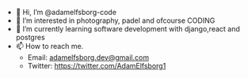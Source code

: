 - 👋 Hi, I’m @adamelfsborg-code
- 👀 I’m interested in photography, padel and ofcourse CODING
- 🌱 I’m currently learning software development with django,react and postgres
- 📫 How to reach me.
    - Email: adamelfsborg.dev@gmail.com 
    - Twitter: https://twitter.com/AdamElfsborg1
<!---
adamelfsborg-code/adamelfsborg-code is a ✨ special ✨ repository because its `README.md` (this file) appears on your GitHub profile.
You can click the Preview link to take a look at your changes.
--->
